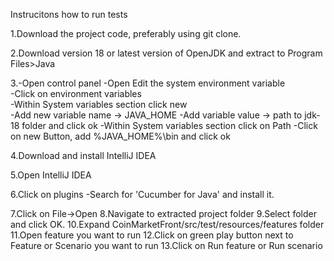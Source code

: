 Instrucitons how to run tests

1.Download the project code, preferably using git clone. 

2.Download version 18 or latest version of OpenJDK and extract to Program Files>Java 

3.-Open control panel 
  -Open Edit the system environment variable <br />
  -Click on environment variables <br />
  -Within System variables section click new <br />
  -Add new variable name -> JAVA_HOME
  -Add variable value -> path to jdk-18 folder and click ok
  -Within System variables section click on Path 
  -Click on new Button, add %JAVA_HOME%\bin and click ok 

4.Download and install IntelliJ IDEA 

5.Open IntelliJ IDEA

6.Click on plugins 
   -Search for 'Cucumber for Java' and install it.

7.Click on File->Open
8.Navigate to extracted project folder
9.Select folder and click OK.
10.Expand CoinMarketFront/src/test/resources/features folder
11.Open feature you want to run
12.Click on green play button next to Feature or Scenario you want to run
13.Click on Run feature or Run scenario
 	
